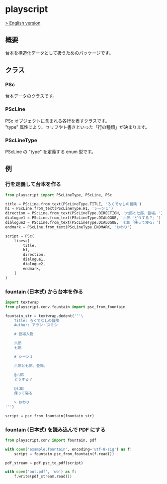 # playscript

[> English version](https://github.com/satamame/playscript/blob/master/README_en.md)

## 概要

台本を構造化データとして扱うためのパッケージです。

## クラス

### PSc

台本データのクラスです。

### PScLine

PSc オブジェクトに含まれる各行を表すクラスです。  
"type" 属性により、セリフやト書きといった「行の種類」が決まります。

### PScLineType

PScLine の "type" を定義する enum 型です。

## 例

### 行を定義して台本を作る

```python
from playscript import PScLineType, PScLine, PSc

title = PScLine.from_text(PScLineType.TITLE, 'ろくでなしの冒険')
h1 = PScLine.from_text(PScLineType.H1, 'シーン１')
direction = PScLine.from_text(PScLineType.DIRECTION, '六郎と七郎、登場。')
dialogue1 = PScLine.from_text(PScLineType.DIALOGUE, '六郎「どうする？」')
dialogue2 = PScLine.from_text(PScLineType.DIALOGUE, '七郎「帰って寝る」')
endmark = PScLine.from_text(PScLineType.ENDMARK, 'おわり')

script = PSc(
    lines=[
        title,
        h1,
        direction,
        dialogue1,
        dialogue2,
        endmark,
    ]
)
```

### fountain (日本式) から台本を作る

```python
import textwrap
from playscript.conv.fountain import psc_from_fountain

fountain_str = textwrap.dedent('''\
    Title: ろくでなしの冒険
    Author: アラン・スミシ

    # 登場人物

    六郎
    七郎

    # シーン１

    六郎と七郎、登場。

    @六郎
    どうする？
    
    @七郎
    帰って寝る

    > おわり
''')

script = psc_from_fountain(fountain_str)
```

### fountain (日本式) を読み込んで PDF にする

```python
from playscript.conv import fountain, pdf

with open('example.fountain', encoding='utf-8-sig') as f:
    script = fountain.psc_from_fountain(f.read())

pdf_stream = pdf.psc_to_pdf(script)

with open('out.pdf', 'wb') as f:
    f.write(pdf_stream.read())
```
